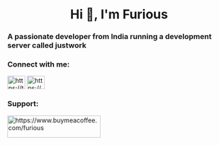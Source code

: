 <h1 align="center">Hi 👋, I'm Furious</h1>
<h3 align="left">A passionate developer from India running a development server called justwork</h3>

<h3 align="left">Connect with me:</h3>
<p align="left">
<a href="https://twitter.com/https://twitter.com/furious579?t=d_depbvgf4rfaw_wsvfwyw&s=09" target="blank"><img align="center" src="https://raw.githubusercontent.com/rahuldkjain/github-profile-readme-generator/master/src/images/icons/Social/twitter.svg" alt="https://twitter.com/furious579?t=d_depbvgf4rfaw_wsvfwyw&s=09" height="30" width="40" /></a>
<a href="https://discord.gg/https://discord.gg/YgpnvfKcts" target="blank"><img align="center" src="https://raw.githubusercontent.com/rahuldkjain/github-profile-readme-generator/master/src/images/icons/Social/discord.svg" alt="https://discord.gg/YgpnvfKcts" height="30" width="40" /></a>
</p>

<h3 align="left">Support:</h3>
<p><a href="https://www.buymeacoffee.com/furious"> <img align="left" src="https://cdn.buymeacoffee.com/buttons/v2/default-yellow.png" height="50" width="210" alt="https://www.buymeacoffee.com/furious" /></a></p><br><br>

